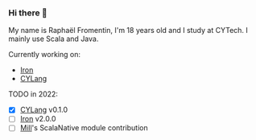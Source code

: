 ### Hi there 👋

My name is Raphaël Fromentin, I'm 18 years old and I study at CYTech.
I mainly use Scala and Java.

Currently working on:
- [Iron](https://github.com/Iltotore/Iron)
- [CYLang](https://github.com/Iltotore/cylang)


TODO in 2022:
- [x] [CYLang](https://github.com/Iltotore/cylang) v0.1.0
- [ ] [Iron](https://github.com/Iltotore/iron) v2.0.0
- [ ] [Mill](https://github.com/com-lihaoyi/mill)'s ScalaNative module contribution
